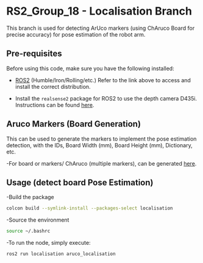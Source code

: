 # RS2_Group_18 - Localisation Branch

This branch is used for detecting ArUco markers (using ChAruco Board for precise accuracy) for pose estimation of the robot arm.

## Pre-requisites

Before using this code, make sure you have the following installed:

- [ROS2](https://docs.ros.org/en/rolling/Releases.html) (Humble/Iron/Rolling/etc.)
  Refer to the link above to access and install the correct distribution.

- Install the `realsense2` package for ROS2 to use the depth camera D435i. Instructions can be found [here](https://github.com/IntelRealSense/realsense-ros).

## Aruco Markers (Board Generation)

This can be used to generate the markers to implement the pose estimation detection, with the IDs, Board Width (mm), Board Height (mm), Dictionary, etc.

-For board or markers/ ChAruco (multiple markers), can be generated [here](https://calib.io/pages/camera-calibration-pattern-generator).

## Usage (detect board Pose Estimation)

-Build the package
```sh
colcon build --symlink-install --packages-select localisation
```
-Source the environment
```sh
source ~/.bashrc
```
-To run the node, simply execute:
```sh
ros2 run localisation aruco_localisation

